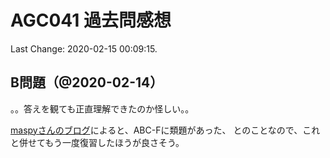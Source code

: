 # AGC041 過去問感想

Last Change: 2020-02-15 00:09:15.

## B問題（@2020-02-14）

。。答えを観ても正直理解できたのか怪しい。。

[maspyさんのブログ](https://maspypy.com/atcoder-参加感想-2019-12-29agc041)によると、ABC-Fに類題があった、
とのことなので、これと併せてもう一度復習したほうが良さそう。
